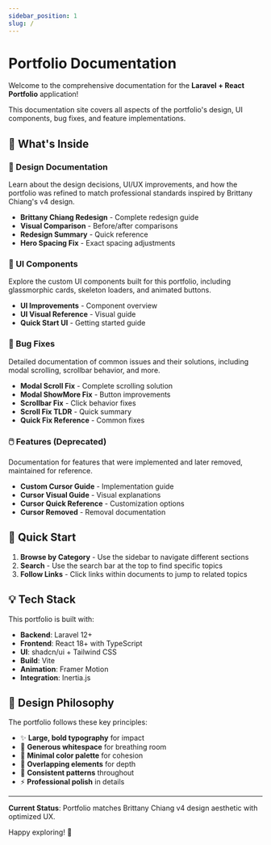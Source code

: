 ```yaml
---
sidebar_position: 1
slug: /
---
```


# Portfolio Documentation

Welcome to the comprehensive documentation for the **Laravel + React Portfolio** application!

This documentation site covers all aspects of the portfolio's design, UI components, bug fixes, and feature implementations.

## 🎯 What's Inside

### 📐 Design Documentation

Learn about the design decisions, UI/UX improvements, and how the portfolio was refined to match professional standards inspired by Brittany Chiang's v4 design.

- **Brittany Chiang Redesign** - Complete redesign guide
- **Visual Comparison** - Before/after comparisons
- **Redesign Summary** - Quick reference
- **Hero Spacing Fix** - Exact spacing adjustments

### 🧩 UI Components

Explore the custom UI components built for this portfolio, including glassmorphic cards, skeleton loaders, and animated buttons.

- **UI Improvements** - Component overview
- **UI Visual Reference** - Visual guide
- **Quick Start UI** - Getting started guide

### 🐛 Bug Fixes

Detailed documentation of common issues and their solutions, including modal scrolling, scrollbar behavior, and more.

- **Modal Scroll Fix** - Complete scrolling solution
- **Modal ShowMore Fix** - Button improvements
- **Scrollbar Fix** - Click behavior fixes
- **Scroll Fix TLDR** - Quick summary
- **Quick Fix Reference** - Common fixes

### 🖱️ Features (Deprecated)

Documentation for features that were implemented and later removed, maintained for reference.

- **Custom Cursor Guide** - Implementation guide
- **Cursor Visual Guide** - Visual explanations
- **Cursor Quick Reference** - Customization options
- **Cursor Removed** - Removal documentation

## 🚀 Quick Start

1. **Browse by Category** - Use the sidebar to navigate different sections
2. **Search** - Use the search bar at the top to find specific topics
3. **Follow Links** - Click links within documents to jump to related topics

## 💡 Tech Stack

This portfolio is built with:

- **Backend**: Laravel 12+
- **Frontend**: React 18+ with TypeScript
- **UI**: shadcn/ui + Tailwind CSS
- **Build**: Vite
- **Animation**: Framer Motion
- **Integration**: Inertia.js

## 🎨 Design Philosophy

The portfolio follows these key principles:

- ✨ **Large, bold typography** for impact
- 📐 **Generous whitespace** for breathing room
- 🎨 **Minimal color palette** for cohesion
- 💫 **Overlapping elements** for depth
- 🔄 **Consistent patterns** throughout
- ⚡ **Professional polish** in details

---

**Current Status**: Portfolio matches Brittany Chiang v4 design aesthetic with optimized UX.

Happy exploring! 🎉
